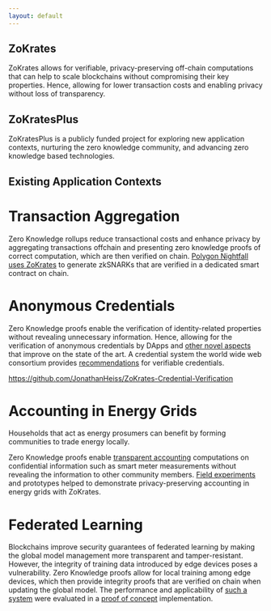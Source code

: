 ```yaml
---
layout: default
---
```



## ZoKrates
ZoKrates allows for verifiable, privacy-preserving off-chain computations that can help to scale blockchains without compromising their key properties. Hence, allowing for lower transaction costs and enabling privacy without loss of transparency.

## ZoKratesPlus
ZoKratesPlus is a publicly funded project for exploring new application contexts, nurturing the zero knowledge community, and advancing zero knowledge based technologies.


## Existing Application Contexts

# Transaction Aggregation
Zero Knowledge rollups reduce transactional costs and enhance privacy by aggregating transactions offchain and presenting zero knowledge proofs of correct computation, which are then verified on chain. [Polygon Nightfall](https://polygon.technology/solutions/polygon-nightfall/) [uses ZoKrates](https://github.com/EYBlockchain/nightfall_3) to generate zkSNARKs that are verified in a dedicated smart contract on chain.


# Anonymous Credentials
Zero Knowledge proofs enable the verification of identity-related properties without revealing unnecessary information. Hence, allowing for the verification of anonymous credentials by DApps and [other novel aspects](https://arxiv.org/pdf/2209.09584.pdf) that improve on the state of the art. A credential system the world wide web consortium provides [recommendations](https://www.w3.org/TR/vc-data-model/) for verifiable credentials.

https://github.com/JonathanHeiss/ZoKrates-Credential-Verification 

# Accounting in Energy Grids
Households that act as energy prosumers can benefit by forming communities to trade energy locally.

Zero Knowledge proofs enable [transparent accounting](https://www.ise.tu-berlin.de/fileadmin/fg308/publications/2020/preprint-ICBC-Eberhard.pdf) computations on confidential information such as smart meter measurements without revealing the information to other community members. [Field experiments](https://github.com/JacobEberhardt/decentralized-energy-trading) and prototypes helped to demonstrate privacy-preserving accounting in energy grids with ZoKrates. 

# Federated Learning
Blockchains improve security guarantees of federated learning by making the global model management more transparent and tamper-resistant. However, the integrity of training data introduced by edge devices poses a vulnerability. Zero Knowledge proofs allow for local training among edge devices, which then provide integrity proofs that are verified on chain when updating the global model. The performance and applicability of [such a system](https://arxiv.org/pdf/2206.11641.pdf) were evaluated in a [proof of concept](https://github.com/NikolasHaimerl/Advancing-Blockchain-Based-Federated-Learning-Through-Verifiable-Off-Chain-Computations) implementation.


<!---
### [Studies](./studies.html)

### [Community](./community.html)

### [Best practices](./best_practices.html)

### [Viable business models](./business_models.html)

### [Concrete applications](./applications.html)
 
### [Accompanying SW development](./sw_development.html)

---!>
